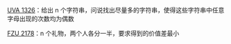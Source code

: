 [UVA 1326](https://github.com/Hapoa/Accepted/blob/master/13%20-%20%E4%B8%AD%E9%80%94%E7%9B%B8%E9%81%87%E6%B3%95/001%20-%20UVA%201326.md)：给出 n 个字符串，问说找出尽量多的字符串，使得这些字符串中任意字母出现的次数均为偶数

[FZU 2178](https://github.com/Hapoa/Accepted/blob/master/13%20-%20%E4%B8%AD%E9%80%94%E7%9B%B8%E9%81%87%E6%B3%95/002%20-%20FZU%202178.md)：n 个礼物，两个人各分一半，要求得到的价值差最小



















